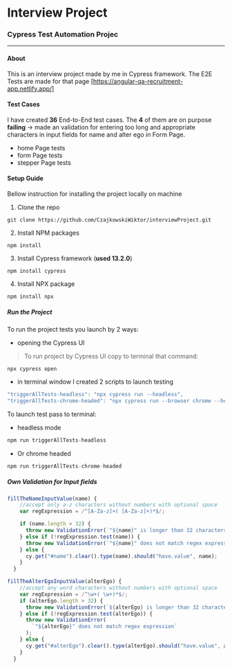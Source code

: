 # Interview Project
### Cypress Test Automation Projec
---


#### About

This is an interview project made by me in Cypress framework.
The E2E Tests are made for that page [https://angular-qa-recruitment-app.netlify.app/]

#### Test Cases

I have created **36** End-to-End test cases. The **4** of them are on purpose **failing** -> made an validation for entering too long and appropriate characters in input fields for name and alter ego in Form Page.

- home Page tests 
- form Page tests
- stepper Page tests

#### Setup Guide

Bellow instruction for installing the project locally on machine

1. Clone the repo 
```
git clone https://github.com/CzajkowskiWiktor/interviewProject.git
```
2. Install NPM packages
```
npm install
```
3. Install Cypress framework (**used 13.2.0**)
```
npm install cypress
```
4. Install NPX package
```
npm install npx
```

##### Run the Project

To run the project tests you launch by 2 ways:

- opening the Cypress UI
> To run project by Cypress UI copy to terminal that command:
```
npx cypress open
```
- in terminal window
I created 2 scripts to launch testing
```javascript
"triggerAllTests-headless": "npx cypress run --headless",
"triggerAllTests-chrome-headed": "npx cypress run --browser chrome --headed"
```
To launch test pass to terminal:
- headless mode
```javascript
npm run triggerAllTests-headless
```
- Or chrome headed
```javascript
npm run triggerAllTests-chrome-headed
```

##### Own Validation for Input fields
```javascript
fillTheNameInputValue(name) {
    //accept only a-z characters without numbers with optional space
    var regExpression = /^[A-Za-z]+( [A-Za-z]+)*$/;

    if (name.length > 32) {
      throw new ValidationError(`"${name}" is longer than 32 characters`);
    } else if (!regExpression.test(name)) {
      throw new ValidationError(`"${name}" does not match regex expression`);
    } else {
      cy.get("#name").clear().type(name).should("have.value", name);
    }
  }
```

```javascript
fillTheAlterEgoInputValue(alterEgo) {
    //accept any word characters without numbers with optional space
    var regExpression = /^\w+( \w+)*$/;
    if (alterEgo.length > 32) {
      throw new ValidationError(`${alterEgo} is longer than 32 characters`);
    } else if (!regExpression.test(alterEgo)) {
      throw new ValidationError(
        `"${alterEgo}" does not match regex expression`
      );
    } else {
      cy.get("#alterEgo").clear().type(alterEgo).should("have.value", alterEgo);
    }
  }
```